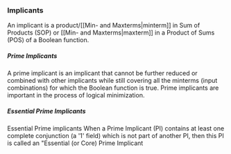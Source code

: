 ### Implicants
An implicant is a product/[[Min- and Maxterms|minterm]] in Sum of Products (SOP) or [[Min- and Maxterms|maxterm]] in a Product of Sums (POS) of a Boolean function.

##### Prime Implicants
A prime implicant is an implicant that cannot be further reduced or combined with other implicants while still covering all the minterms (input combinations) for which the Boolean function is true. Prime implicants are important in the process of logical minimization.

##### Essential Prime Implicants
Essential Prime implicants When a Prime Implicant (PI) contains at least one complete conjunction (a '1' field) which is not part of another PI, then this PI is called an "Essential (or Core) Prime Implicant